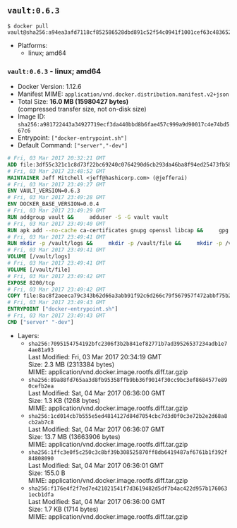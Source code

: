 ## `vault:0.6.3`

```console
$ docker pull vault@sha256:a94ea3afd7118cf852586528dbd891c52f54c0941f1001cef63c483652feac70
```

-	Platforms:
	-	linux; amd64

### `vault:0.6.3` - linux; amd64

-	Docker Version: 1.12.6
-	Manifest MIME: `application/vnd.docker.distribution.manifest.v2+json`
-	Total Size: **16.0 MB (15980427 bytes)**  
	(compressed transfer size, not on-disk size)
-	Image ID: `sha256:a981722443a34927719ecf3da440bbd8b6fae457c999a9d90017c4e74bd567c6`
-	Entrypoint: `["docker-entrypoint.sh"]`
-	Default Command: `["server","-dev"]`

```dockerfile
# Fri, 03 Mar 2017 20:32:21 GMT
ADD file:3df55c321c1c8d73f22bc69240c0764290d6cb293da46ba8f94ed25473fb5853 in / 
# Fri, 03 Mar 2017 23:48:52 GMT
MAINTAINER Jeff Mitchell <jeff@hashicorp.com> (@jefferai)
# Fri, 03 Mar 2017 23:49:27 GMT
ENV VAULT_VERSION=0.6.3
# Fri, 03 Mar 2017 23:49:28 GMT
ENV DOCKER_BASE_VERSION=0.0.4
# Fri, 03 Mar 2017 23:49:29 GMT
RUN addgroup vault &&     adduser -S -G vault vault
# Fri, 03 Mar 2017 23:49:40 GMT
RUN apk add --no-cache ca-certificates gnupg openssl libcap &&     gpg --recv-keys 91A6E7F85D05C65630BEF18951852D87348FFC4C &&     mkdir -p /tmp/build &&     cd /tmp/build &&     wget https://releases.hashicorp.com/docker-base/${DOCKER_BASE_VERSION}/docker-base_${DOCKER_BASE_VERSION}_linux_amd64.zip &&     wget https://releases.hashicorp.com/docker-base/${DOCKER_BASE_VERSION}/docker-base_${DOCKER_BASE_VERSION}_SHA256SUMS &&     wget https://releases.hashicorp.com/docker-base/${DOCKER_BASE_VERSION}/docker-base_${DOCKER_BASE_VERSION}_SHA256SUMS.sig &&     gpg --batch --verify docker-base_${DOCKER_BASE_VERSION}_SHA256SUMS.sig docker-base_${DOCKER_BASE_VERSION}_SHA256SUMS &&     grep ${DOCKER_BASE_VERSION}_linux_amd64.zip docker-base_${DOCKER_BASE_VERSION}_SHA256SUMS | sha256sum -c &&     unzip docker-base_${DOCKER_BASE_VERSION}_linux_amd64.zip &&     cp bin/gosu bin/dumb-init /bin &&     wget https://releases.hashicorp.com/vault/${VAULT_VERSION}/vault_${VAULT_VERSION}_linux_amd64.zip &&     wget https://releases.hashicorp.com/vault/${VAULT_VERSION}/vault_${VAULT_VERSION}_SHA256SUMS &&     wget https://releases.hashicorp.com/vault/${VAULT_VERSION}/vault_${VAULT_VERSION}_SHA256SUMS.sig &&     gpg --batch --verify vault_${VAULT_VERSION}_SHA256SUMS.sig vault_${VAULT_VERSION}_SHA256SUMS &&     grep vault_${VAULT_VERSION}_linux_amd64.zip vault_${VAULT_VERSION}_SHA256SUMS | sha256sum -c &&     unzip -d /bin vault_${VAULT_VERSION}_linux_amd64.zip &&     cd /tmp &&     rm -rf /tmp/build &&     apk del gnupg openssl &&     rm -rf /root/.gnupg
# Fri, 03 Mar 2017 23:49:41 GMT
RUN mkdir -p /vault/logs &&     mkdir -p /vault/file &&     mkdir -p /vault/config &&     chown -R vault:vault /vault
# Fri, 03 Mar 2017 23:49:41 GMT
VOLUME [/vault/logs]
# Fri, 03 Mar 2017 23:49:41 GMT
VOLUME [/vault/file]
# Fri, 03 Mar 2017 23:49:42 GMT
EXPOSE 8200/tcp
# Fri, 03 Mar 2017 23:49:42 GMT
COPY file:8ac8f2aeeca79c343b62d66a3abb91f92c6d266c79f567957f472abbf75b2bb6 in /usr/local/bin/docker-entrypoint.sh 
# Fri, 03 Mar 2017 23:49:43 GMT
ENTRYPOINT ["docker-entrypoint.sh"]
# Fri, 03 Mar 2017 23:49:43 GMT
CMD ["server" "-dev"]
```

-	Layers:
	-	`sha256:7095154754192bfc2306f3b2b841ef82771b7ad39526537234adb1e74ae81a93`  
		Last Modified: Fri, 03 Mar 2017 20:34:19 GMT  
		Size: 2.3 MB (2313384 bytes)  
		MIME: application/vnd.docker.image.rootfs.diff.tar.gzip
	-	`sha256:89a88fd765aa3d8fb95358ffb9bb36f9014f30cc9bc3ef8684577e890cefb2ea`  
		Last Modified: Sat, 04 Mar 2017 06:36:00 GMT  
		Size: 1.3 KB (1268 bytes)  
		MIME: application/vnd.docker.image.rootfs.diff.tar.gzip
	-	`sha256:1cd014cb7b555e5ed4814127d84d7054cbc7d3d0f0c3e72b2e2d68a8cb2ab7c8`  
		Last Modified: Sat, 04 Mar 2017 06:36:07 GMT  
		Size: 13.7 MB (13663906 bytes)  
		MIME: application/vnd.docker.image.rootfs.diff.tar.gzip
	-	`sha256:1ffc3e0f5c250c3c8bf39b308525870ff8db6419487af6761b1f392f84808090`  
		Last Modified: Sat, 04 Mar 2017 06:36:01 GMT  
		Size: 155.0 B  
		MIME: application/vnd.docker.image.rootfs.diff.tar.gzip
	-	`sha256:f176e4f2f7ed7e421021541f7d3619482d5df7b4ac422d957b1760631ecb1dfa`  
		Last Modified: Sat, 04 Mar 2017 06:36:00 GMT  
		Size: 1.7 KB (1714 bytes)  
		MIME: application/vnd.docker.image.rootfs.diff.tar.gzip
